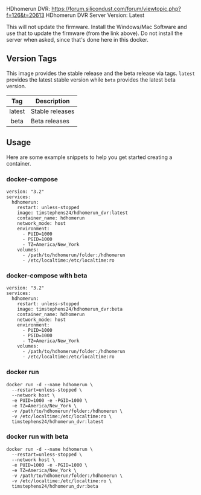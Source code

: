 HDhomerun DVR: https://forum.silicondust.com/forum/viewtopic.php?f=126&t=20613
HDhomerun DVR Server Version: Latest

This will not update the firmware. Install the Windows/Mac Software and use that to update the firmware (from the link above). Do not install the server when asked, since that's done here in this docker.

## Version Tags

This image provides the stable release and the beta release via tags. `latest` provides the latest stable version while `beta` provides the latest beta version.

| Tag | Description |
| :----: | --- |
| latest | Stable releases |
| beta | Beta releases |


## Usage
Here are some example snippets to help you get started creating a container.

### docker-compose
```
version: "3.2"
services:
  hdhomerun:
    restart: unless-stopped
    image: timstephens24/hdhomerun_dvr:latest
    container_name: hdhomerun
    network_mode: host
    environment:
      - PUID=1000
      - PGID=1000
      - TZ=America/New_York
    volumes:
      - /path/to/hdhomerun/folder:/hdhomerun
      - /etc/localtime:/etc/localtime:ro
```
### docker-compose with beta
```
version: "3.2"
services:
  hdhomerun:
    restart: unless-stopped
    image: timstephens24/hdhomerun_dvr:beta
    container_name: hdhomerun
    network_mode: host
    environment:
      - PUID=1000
      - PGID=1000
      - TZ=America/New_York
    volumes:
      - /path/to/hdhomerun/folder:/hdhomerun
      - /etc/localtime:/etc/localtime:ro
```
### docker run
```
docker run -d --name hdhomerun \
  --restart=unless-stopped \
  --network host \
  -e PUID=1000 -e -PGID=1000 \
  -e TZ=America/New_York \
  -v /path/to/hdhomerun/folder:/hdhomerun \
  -v /etc/localtime:/etc/localtime:ro \
  timstephens24/hdhomerun_dvr:latest
```
### docker run with beta
```
docker run -d --name hdhomerun \
  --restart=unless-stopped \
  --network host \
  -e PUID=1000 -e -PGID=1000 \
  -e TZ=America/New_York \
  -v /path/to/hdhomerun/folder:/hdhomerun \
  -v /etc/localtime:/etc/localtime:ro \
  timstephens24/hdhomerun_dvr:beta
```
